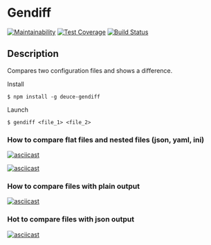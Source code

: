 # Gendiff

[![Maintainability](https://api.codeclimate.com/v1/badges/56acf43ebb8c8d5c78f2/maintainability)](https://codeclimate.com/github/PavelDeuce/frontend-project-lvl2/maintainability)
[![Test Coverage](https://api.codeclimate.com/v1/badges/56acf43ebb8c8d5c78f2/test_coverage)](https://codeclimate.com/github/PavelDeuce/frontend-project-lvl2/test_coverage)
[![Build Status](https://travis-ci.org/PavelDeuce/frontend-project-lvl2.svg?branch=master)](https://travis-ci.org/PavelDeuce/frontend-project-lvl2)

## Description

Compares two configuration files and shows a difference.

Install

`$ npm install -g deuce-gendiff`

Launch

`$ gendiff <file_1> <file_2>`

### How to compare flat files and nested files (json, yaml, ini)

[![asciicast](https://asciinema.org/a/PwsfqzqUGOEgTfRJnu9YXeQ6j.svg)](https://asciinema.org/a/PwsfqzqUGOEgTfRJnu9YXeQ6j)

[![asciicast](https://asciinema.org/a/DHQSMNZC2hqJOFJnLZge7TSSL.svg)](https://asciinema.org/a/DHQSMNZC2hqJOFJnLZge7TSSL)

### How to compare files with plain output

[![asciicast](https://asciinema.org/a/mP0KnKch2Fy51zMIYJksaHiHo.svg)](https://asciinema.org/a/mP0KnKch2Fy51zMIYJksaHiHo)

### Hot to compare files with json output

[![asciicast](https://asciinema.org/a/xVmZVvzyUfknxXkO6CT8N1YJt.svg)](https://asciinema.org/a/xVmZVvzyUfknxXkO6CT8N1YJt)
